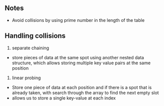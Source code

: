 ## Notes

- Avoid collisions by using prime number in the length of the table

## Handling collisions

1. separate chaining

- store pieces of data at the same spot using another nested data structure, which allows storing multiple key value pairs at the same position

1. linear probing

- Store one piece of data at each position and if there is a spot that is already taken, with search through the array to find the next empty slot
- allows us to store a single key-value at each index
